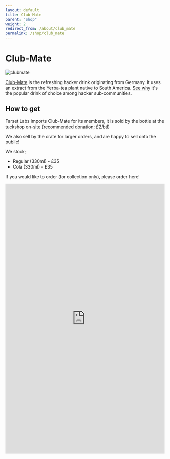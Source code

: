 ```yaml
---
layout: default
title: Club-Mate
parent: "Shop"
weight: 2
redirect_from: /about/club_mate
permalink: /shop/club_mate
---
```


# Club-Mate

![clubmate](clubmate.jpg)

[Club-Mate] is the refreshing hacker drink originating from Germany. It uses an
extract from the Yerba-tea plant native to South America. [See
why][fuel-of-choice] it's the popular drink of choice among hacker
sub-communities.

## How to get

Farset Labs imports Club-Mate for its members, it is sold by the bottle at the
tuckshop on-site (recommended donation; £2/btl)

We also sell by the crate for larger orders, and are happy to sell onto the
public!

We stock;

- Regular (330ml) - £35
- Cola (330ml) - £35

If you would like to order (for collection only), please order here!

<iframe src="https://docs.google.com/forms/d/e/1FAIpQLSeOy9bXEpTl5UowpSB1ubudoWwwCY1HTwvpQGr9xuEI_NY-Xg/viewform?embedded=true" width="100%" height="854" frameborder="0" marginheight="0" marginwidth="0">Loading…</iframe>

[Club-mate]: http://www.clubmate.de/
[fuel-of-choice]:
  https://www.vice.com/en/article/xywxm7/how-a-german-soda-became-hackers-fuel-of-choice
[form]:
  https://docs.google.com/forms/d/1fUgrvDnktPW1WM3YsBpFMWUZP5qGrD7Ktu1vsmCVp4s/closedform
[mailing list]:
  https://docs.google.com/forms/d/1rRXpidMTPJrlrwpWK2t31LoedhtMy41OJRMjZA9ok_c/viewform
